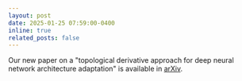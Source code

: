 ```yaml
---
layout: post
date: 2025-01-25 07:59:00-0400
inline: true
related_posts: false
---
```


Our new paper on a "topological derivative approach for deep neural network architecture adaptation" is available in <a href="https://arxiv.org/abs/2502.06885">arXiv</a>.
